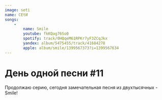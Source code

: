 ```yaml
---
image: seti
name: СЕtИ
songs:
    -
        name: Smile
        youtube: fkKQag76So0
        spotify: track/0HQqeM61RPKr7yF3ZCqJkx
        yandex: album/5475455/track/41684278
        apple: album/smile/1399567373?i=1399567634
---
```

# День одной песни #11

Продолжаю серию, сегодня замечательная песня из двухтысячных - Smile!